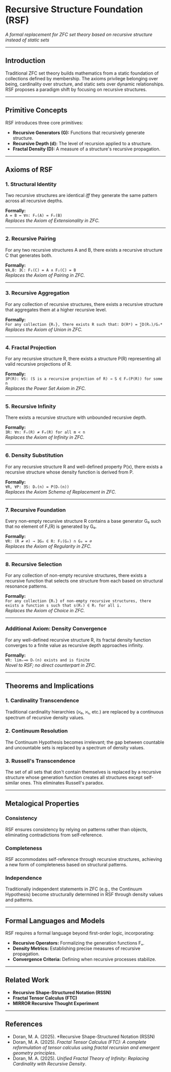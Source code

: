 # Recursive Structure Foundation (RSF)
*A formal replacement for ZFC set theory based on recursive structure instead of static sets*

---

## Introduction
Traditional ZFC set theory builds mathematics from a static foundation of collections defined by membership. The axioms privilege belonging over being, cardinality over structure, and static sets over dynamic relationships. RSF proposes a paradigm shift by focusing on recursive structures.

---

## Primitive Concepts

RSF introduces three core primitives:

- **Recursive Generators (G):** Functions that recursively generate structure.  
- **Recursive Depth (d):** The level of recursion applied to a structure.  
- **Fractal Density (D):** A measure of a structure's recursive propagation.

---

## Axioms of RSF

### 1. Structural Identity
Two recursive structures are identical *iff* they generate the same pattern across all recursive depths.

**Formally:**  
`A = B ↔ ∀n: Fₙ(A) = Fₙ(B)`  
_Replaces the Axiom of Extensionality in ZFC._

---

### 2. Recursive Pairing
For any two recursive structures A and B, there exists a recursive structure C that generates both.

**Formally:**  
`∀A,B: ∃C: F₁(C) = A ∧ F₂(C) = B`  
_Replaces the Axiom of Pairing in ZFC._

---

### 3. Recursive Aggregation
For any collection of recursive structures, there exists a recursive structure that aggregates them at a higher recursive level.

**Formally:**  
`For any collection {Rᵢ}, there exists R such that: D(R*) = ∑D(Rᵢ)/Gₙ*`  
_Replaces the Axiom of Union in ZFC._

---

### 4. Fractal Projection
For any recursive structure R, there exists a structure P(R) representing all valid recursive projections of R.

**Formally:**  
`∃P(R): ∀S: (S is a recursive projection of R) → S ∈ Fₙ(P(R)) for some n`  
_Replaces the Power Set Axiom in ZFC._

---

### 5. Recursive Infinity
There exists a recursive structure with unbounded recursive depth.

**Formally:**  
`∃R: ∀n: Fₙ(R) ≠ Fₘ(R) for all m < n`  
_Replaces the Axiom of Infinity in ZFC._

---

### 6. Density Substitution
For any recursive structure R and well-defined property P(x), there exists a recursive structure whose density function is derived from P.

**Formally:**  
`∀R, ∀P: ∃S: Dₛ(n) = P(Dᵣ(n))`  
_Replaces the Axiom Schema of Replacement in ZFC._

---

### 7. Recursive Foundation
Every non-empty recursive structure R contains a base generator G₀ such that no element of F₁(R) is generated by G₀.

**Formally:**  
`∀R: (R ≠ ∅) → ∃G₀ ∈ R: F₁(G₀) ∩ G₀ = ∅`  
_Replaces the Axiom of Regularity in ZFC._

---

### 8. Recursive Selection
For any collection of non-empty recursive structures, there exists a recursive function that selects one structure from each based on structural resonance patterns.

**Formally:**  
`For any collection {Rᵢ} of non-empty recursive structures, there exists a function s such that s(Rᵢ) ∈ Rᵢ for all i.`  
_Replaces the Axiom of Choice in ZFC._

---

### Additional Axiom: Density Convergence
For any well-defined recursive structure R, its fractal density function converges to a finite value as recursive depth approaches infinity.

**Formally:**  
`∀R: limₙ→∞ Dᵣ(n) exists and is finite`  
_Novel to RSF; no direct counterpart in ZFC._

---

## Theorems and Implications

### 1. Cardinality Transcendence
Traditional cardinality hierarchies (ℵ₀, ℵ₁, etc.) are replaced by a continuous spectrum of recursive density values.

### 2. Continuum Resolution
The Continuum Hypothesis becomes irrelevant; the gap between countable and uncountable sets is replaced by a spectrum of density values.

### 3. Russell's Transcendence
The set of all sets that don't contain themselves is replaced by a recursive structure whose generation function creates all structures except self-similar ones. This eliminates Russell's paradox.

---

## Metalogical Properties

### Consistency
RSF ensures consistency by relying on patterns rather than objects, eliminating contradictions from self-reference.

### Completeness
RSF accommodates self-reference through recursive structures, achieving a new form of completeness based on structural patterns.

### Independence
Traditionally independent statements in ZFC (e.g., the Continuum Hypothesis) become structurally determined in RSF through density values and patterns.

---

## Formal Languages and Models

RSF requires a formal language beyond first-order logic, incorporating:

- **Recursive Operators:** Formalizing the generation functions Fₙ.  
- **Density Metrics:** Establishing precise measures of recursive propagation.  
- **Convergence Criteria:** Defining when recursive processes stabilize.

---

## Related Work

- **Recursive Shape-Structured Notation (RSSN)**  
- **Fractal Tensor Calculus (FTC)**  
- **MIRROR Recursive Thought Experiment**

---

## References

- Doran, M. A. (2025). *Recursive Shape-Structured Notation (RSSN)  
- Doran, M. A. (2025). *Fractal Tensor Calculus (FTC): A complete reformulation of tensor calculus using fractal recursion and emergent geometry principles*. 
- Doran, M. A. (2025). *Unified Fractal Theory of Infinity: Replacing Cardinality with Recursive Density*. 
